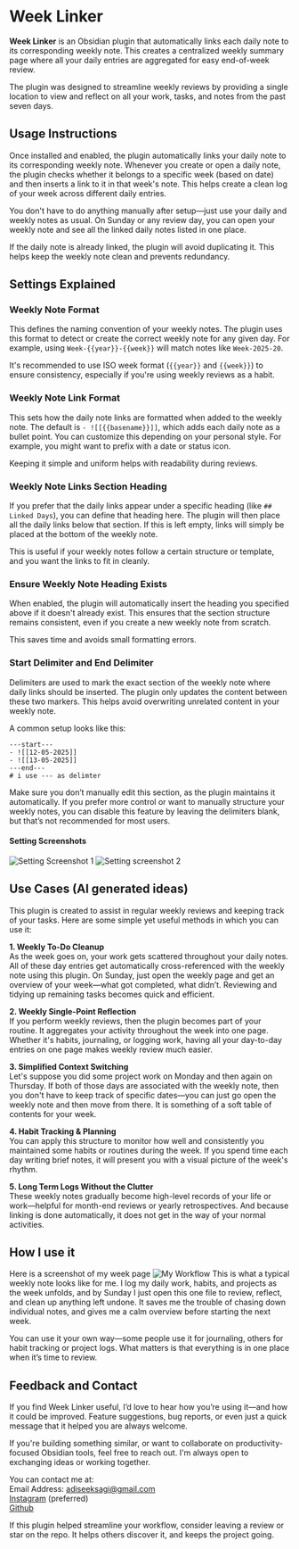 # Week Linker
**Week Linker** is an Obsidian plugin that automatically links each daily note to its corresponding weekly note. This creates a centralized weekly summary page where all your daily entries are aggregated for easy end-of-week review.

The plugin was designed to streamline weekly reviews by providing a single location to view and reflect on all your work, tasks, and notes from the past seven days.
## Usage Instructions

Once installed and enabled, the plugin automatically links your daily note to its corresponding weekly note. Whenever you create or open a daily note, the plugin checks whether it belongs to a specific week (based on date) and then inserts a link to it in that week's note. This helps create a clean log of your week across different daily entries.

You don't have to do anything manually after setup—just use your daily and weekly notes as usual. On Sunday or any review day, you can open your weekly note and see all the linked daily notes listed in one place.

If the daily note is already linked, the plugin will avoid duplicating it. This helps keep the weekly note clean and prevents redundancy.

## Settings Explained

### Weekly Note Format

This defines the naming convention of your weekly notes. The plugin uses this format to detect or create the correct weekly note for any given day. For example, using `Week-{{year}}-{{week}}` will match notes like `Week-2025-20`.

It's recommended to use ISO week format (`{{year}}` and `{{week}}`) to ensure consistency, especially if you're using weekly reviews as a habit.

### Weekly Note Link Format

This sets how the daily note links are formatted when added to the weekly note. The default is 
`- ![[{{basename}}]]`, which adds each daily note as a bullet point. You can customize this depending on your personal style. For example, you might want to prefix with a date or status icon.

Keeping it simple and uniform helps with readability during reviews.

### Weekly Note Links Section Heading

If you prefer that the daily links appear under a specific heading (like `## Linked Days`), you can define that heading here. The plugin will then place all the daily links below that section. If this is left empty, links will simply be placed at the bottom of the weekly note.

This is useful if your weekly notes follow a certain structure or template, and you want the links to fit in cleanly.

### Ensure Weekly Note Heading Exists

When enabled, the plugin will automatically insert the heading you specified above if it doesn't already exist. This ensures that the section structure remains consistent, even if you create a new weekly note from scratch.

This saves time and avoids small formatting errors.

### Start Delimiter and End Delimiter

Delimiters are used to mark the exact section of the weekly note where daily links should be inserted. The plugin only updates the content between these two markers. This helps avoid overwriting unrelated content in your weekly note.

A common setup looks like this:

```
---start--- 
- ![[12-05-2025]] 
- ![[13-05-2025]] 
---end---
# i use --- as delimter
```
Make sure you don’t manually edit this section, as the plugin maintains it automatically. If you prefer more control or want to manually structure your weekly notes, you can disable this feature by leaving the delimiters blank, but that’s not recommended for most users.

#### Setting Screenshots
![Setting Screenshot 1](<Screenshots/Week Linker Settings SS 1.png>)
![Setting screenshot 2](<Screenshots/Week Linker Setting SS 2.png>)

## Use Cases (AI generated ideas)

This plugin is created to assist in regular weekly reviews and keeping track of your tasks. Here are some simple yet useful methods in which you can use it:

**1. Weekly To-Do Cleanup**  
As the week goes on, your work gets scattered throughout your daily notes. All of these day entries get automatically cross-referenced with the weekly note using this plugin. On Sunday, just open the weekly page and get an overview of your week—what got completed, what didn’t. Reviewing and tidying up remaining tasks becomes quick and efficient.

**2. Weekly Single-Point Reflection**  
If you perform weekly reviews, then the plugin becomes part of your routine. It aggregates your activity throughout the week into one page. Whether it's habits, journaling, or logging work, having all your day-to-day entries on one page makes weekly review much easier.

**3. Simplified Context Switching**  
Let's suppose you did some project work on Monday and then again on Thursday. If both of those days are associated with the weekly note, then you don't have to keep track of specific dates—you can just go open the weekly note and then move from there. It is something of a soft table of contents for your week.

**4. Habit Tracking & Planning**  
You can apply this structure to monitor how well and consistently you maintained some habits or routines during the week. If you spend time each day writing brief notes, it will present you with a visual picture of the week's rhythm.

**5. Long Term Logs Without the Clutter**  
These weekly notes gradually become high-level records of your life or work—helpful for month-end reviews or yearly retrospectives. And because linking is done automatically, it does not get in the way of your normal activities.

## How I use it
Here is a screenshot of my week page
![My Workflow](<Screenshots/Week linker My workflow.png>)
This is what a typical weekly note looks like for me. I log my daily work, habits, and projects as the week unfolds, and by Sunday I just open this one file to review, reflect, and clean up anything left undone. It saves me the trouble of chasing down individual notes, and gives me a calm overview before starting the next week.

You can use it your own way—some people use it for journaling, others for habit tracking or project logs. What matters is that everything is in one place when it’s time to review.

## Feedback and Contact
If you find Week Linker useful, I’d love to hear how you’re using it—and how it could be improved. Feature suggestions, bug reports, or even just a quick message that it helped you are always welcome.

If you're building something similar, or want to collaborate on productivity-focused Obsidian tools, feel free to reach out. I'm always open to exchanging ideas or working together.

You can contact me at:  
Email Address: adiseeksagi@gmail.com
<br>
[Instagram](https://www.instagram.com/adiseeksagi/?hl=en) (preferred)
<br>
[Github](https://github.com/adiseeksagi)

If this plugin helped streamline your workflow, consider leaving a review or star on the repo. It helps others discover it, and keeps the project going.

